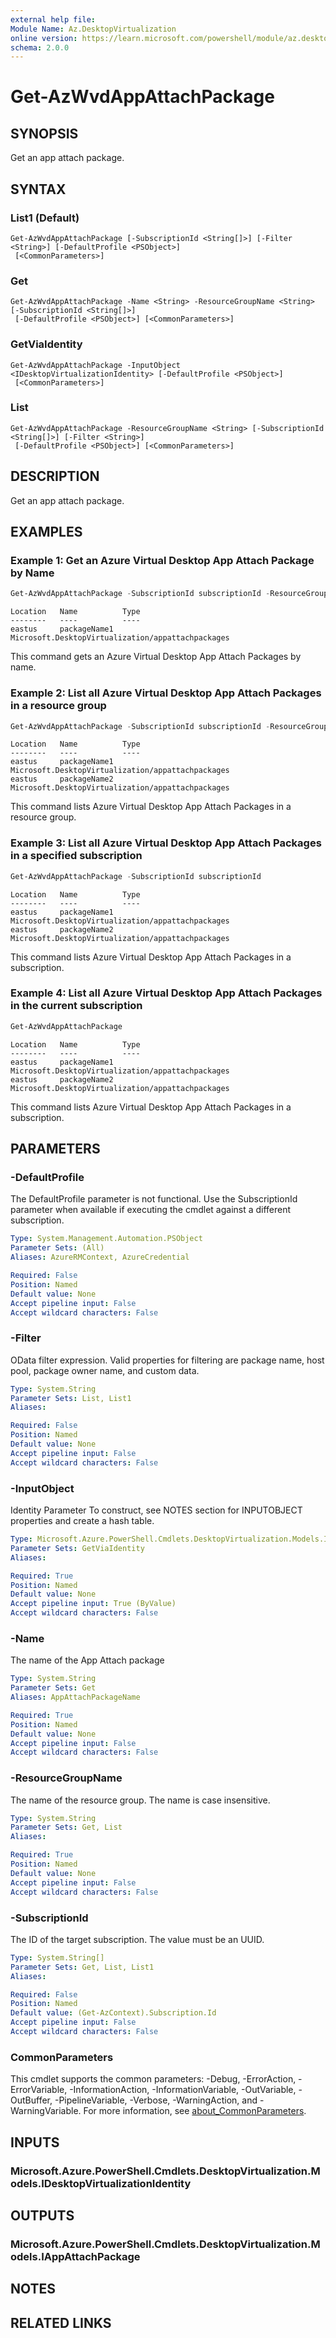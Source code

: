 ```yaml
---
external help file:
Module Name: Az.DesktopVirtualization
online version: https://learn.microsoft.com/powershell/module/az.desktopvirtualization/get-azwvdappattachpackage
schema: 2.0.0
---
```


# Get-AzWvdAppAttachPackage

## SYNOPSIS
Get an app attach package.

## SYNTAX

### List1 (Default)
```
Get-AzWvdAppAttachPackage [-SubscriptionId <String[]>] [-Filter <String>] [-DefaultProfile <PSObject>]
 [<CommonParameters>]
```

### Get
```
Get-AzWvdAppAttachPackage -Name <String> -ResourceGroupName <String> [-SubscriptionId <String[]>]
 [-DefaultProfile <PSObject>] [<CommonParameters>]
```

### GetViaIdentity
```
Get-AzWvdAppAttachPackage -InputObject <IDesktopVirtualizationIdentity> [-DefaultProfile <PSObject>]
 [<CommonParameters>]
```

### List
```
Get-AzWvdAppAttachPackage -ResourceGroupName <String> [-SubscriptionId <String[]>] [-Filter <String>]
 [-DefaultProfile <PSObject>] [<CommonParameters>]
```

## DESCRIPTION
Get an app attach package.

## EXAMPLES

### Example 1: Get an Azure Virtual Desktop App Attach Package by Name
```powershell
Get-AzWvdAppAttachPackage -SubscriptionId subscriptionId -ResourceGroupName resourceGroupName -Name packageName1
```

```output
Location   Name          Type
--------   ----          ----
eastus     packageName1  Microsoft.DesktopVirtualization/appattachpackages
```

This command gets an Azure Virtual Desktop App Attach Packages by name.

### Example 2: List all Azure Virtual Desktop App Attach Packages in a resource group
```powershell
Get-AzWvdAppAttachPackage -SubscriptionId subscriptionId -ResourceGroupName resourceGroupName
```

```output
Location   Name          Type
--------   ----          ----
eastus     packageName1  Microsoft.DesktopVirtualization/appattachpackages
eastus     packageName2  Microsoft.DesktopVirtualization/appattachpackages
```

This command lists Azure Virtual Desktop App Attach Packages in a resource group.

### Example 3: List all Azure Virtual Desktop App Attach Packages in a specified subscription
```powershell
Get-AzWvdAppAttachPackage -SubscriptionId subscriptionId
```

```output
Location   Name          Type
--------   ----          ----
eastus     packageName1  Microsoft.DesktopVirtualization/appattachpackages
eastus     packageName2  Microsoft.DesktopVirtualization/appattachpackages
```

This command lists Azure Virtual Desktop App Attach Packages in a subscription.

### Example 4: List all Azure Virtual Desktop App Attach Packages in the current subscription
```powershell
Get-AzWvdAppAttachPackage
```

```output
Location   Name          Type
--------   ----          ----
eastus     packageName1  Microsoft.DesktopVirtualization/appattachpackages
eastus     packageName2  Microsoft.DesktopVirtualization/appattachpackages
```

This command lists Azure Virtual Desktop App Attach Packages in a subscription.

## PARAMETERS

### -DefaultProfile
The DefaultProfile parameter is not functional.
Use the SubscriptionId parameter when available if executing the cmdlet against a different subscription.

```yaml
Type: System.Management.Automation.PSObject
Parameter Sets: (All)
Aliases: AzureRMContext, AzureCredential

Required: False
Position: Named
Default value: None
Accept pipeline input: False
Accept wildcard characters: False
```

### -Filter
OData filter expression.
Valid properties for filtering are package name, host pool, package owner name, and custom data.

```yaml
Type: System.String
Parameter Sets: List, List1
Aliases:

Required: False
Position: Named
Default value: None
Accept pipeline input: False
Accept wildcard characters: False
```

### -InputObject
Identity Parameter
To construct, see NOTES section for INPUTOBJECT properties and create a hash table.

```yaml
Type: Microsoft.Azure.PowerShell.Cmdlets.DesktopVirtualization.Models.IDesktopVirtualizationIdentity
Parameter Sets: GetViaIdentity
Aliases:

Required: True
Position: Named
Default value: None
Accept pipeline input: True (ByValue)
Accept wildcard characters: False
```

### -Name
The name of the App Attach package

```yaml
Type: System.String
Parameter Sets: Get
Aliases: AppAttachPackageName

Required: True
Position: Named
Default value: None
Accept pipeline input: False
Accept wildcard characters: False
```

### -ResourceGroupName
The name of the resource group.
The name is case insensitive.

```yaml
Type: System.String
Parameter Sets: Get, List
Aliases:

Required: True
Position: Named
Default value: None
Accept pipeline input: False
Accept wildcard characters: False
```

### -SubscriptionId
The ID of the target subscription.
The value must be an UUID.

```yaml
Type: System.String[]
Parameter Sets: Get, List, List1
Aliases:

Required: False
Position: Named
Default value: (Get-AzContext).Subscription.Id
Accept pipeline input: False
Accept wildcard characters: False
```

### CommonParameters
This cmdlet supports the common parameters: -Debug, -ErrorAction, -ErrorVariable, -InformationAction, -InformationVariable, -OutVariable, -OutBuffer, -PipelineVariable, -Verbose, -WarningAction, and -WarningVariable. For more information, see [about_CommonParameters](http://go.microsoft.com/fwlink/?LinkID=113216).

## INPUTS

### Microsoft.Azure.PowerShell.Cmdlets.DesktopVirtualization.Models.IDesktopVirtualizationIdentity

## OUTPUTS

### Microsoft.Azure.PowerShell.Cmdlets.DesktopVirtualization.Models.IAppAttachPackage

## NOTES

## RELATED LINKS


